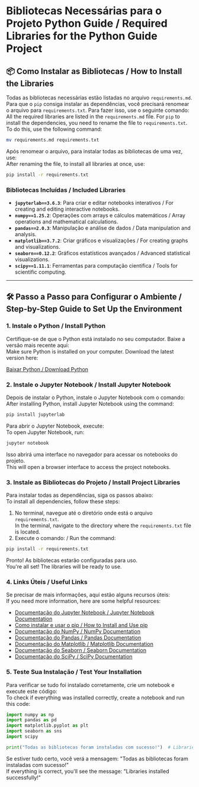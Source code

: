 ﻿# Bibliotecas Necessárias para o Projeto Python Guide / Required Libraries for the Python Guide Project  

## 📦 Como Instalar as Bibliotecas / How to Install the Libraries  

Todas as bibliotecas necessárias estão listadas no arquivo `requirements.md`. Para que o `pip` consiga instalar as dependências, você precisará renomear o arquivo para `requirements.txt`. Para fazer isso, use o seguinte comando:  
All the required libraries are listed in the `requirements.md` file. For `pip` to install the dependencies, you need to rename the file to `requirements.txt`. To do this, use the following command:  

```bash
mv requirements.md requirements.txt
````

Após renomear o arquivo, para instalar todas as bibliotecas de uma vez, use: <br/>
After renaming the file, to install all libraries at once, use:

```bash
pip install -r requirements.txt
```

### Bibliotecas Incluídas / Included Libraries  
- **`jupyterlab==3.6.3`**: Para criar e editar notebooks interativos / For creating and editing interactive notebooks.  
- **`numpy==1.25.2`**: Operações com arrays e cálculos matemáticos / Array operations and mathematical calculations.  
- **`pandas==2.0.3`**: Manipulação e análise de dados / Data manipulation and analysis.  
- **`matplotlib==3.7.2`**: Criar gráficos e visualizações / For creating graphs and visualizations.  
- **`seaborn==0.12.2`**: Gráficos estatísticos avançados / Advanced statistical visualizations.  
- **`scipy==1.11.1`**: Ferramentas para computação científica / Tools for scientific computing.  

---  

## 🛠️ Passo a Passo para Configurar o Ambiente / Step-by-Step Guide to Set Up the Environment  

### 1. Instale o Python / Install Python  
Certifique-se de que o Python está instalado no seu computador. Baixe a versão mais recente aqui:  
Make sure Python is installed on your computer. Download the latest version here:

[Baixar Python / Download Python](https://www.python.org/downloads/)  

### 2. Instale o Jupyter Notebook / Install Jupyter Notebook  
Depois de instalar o Python, instale o Jupyter Notebook com o comando:  
After installing Python, install Jupyter Notebook using the command:  

```bash
pip install jupyterlab
````

Para abrir o Jupyter Notebook, execute:  
To open Jupyter Notebook, run:  

```bash
jupyter notebook
````

Isso abrirá uma interface no navegador para acessar os notebooks do projeto.  
This will open a browser interface to access the project notebooks.  

### 3. Instale as Bibliotecas do Projeto / Install Project Libraries  
Para instalar todas as dependências, siga os passos abaixo:  
To install all dependencies, follow these steps:  
1. No terminal, navegue até o diretório onde está o arquivo `requirements.txt`.  
   In the terminal, navigate to the directory where the `requirements.txt` file is located.  
2. Execute o comando: / Run the command:  

```bash
pip install -r requirements.txt
````

Pronto! As bibliotecas estarão configuradas para uso.  
You're all set! The libraries will be ready to use.  

### 4. Links Úteis / Useful Links  
Se precisar de mais informações, aqui estão alguns recursos úteis:  
If you need more information, here are some helpful resources:  
- [Documentação do Jupyter Notebook / Jupyter Notebook Documentation](https://jupyter.org/documentation)  
- [Como instalar e usar o pip / How to Install and Use pip](https://pip.pypa.io/en/stable/installation/)  
- [Documentação do NumPy / NumPy Documentation](https://numpy.org/doc/)  
- [Documentação do Pandas / Pandas Documentation](https://pandas.pydata.org/docs/)  
- [Documentação do Matplotlib / Matplotlib Documentation](https://matplotlib.org/stable/contents.html)  
- [Documentação do Seaborn / Seaborn Documentation](https://seaborn.pydata.org/)  
- [Documentação do SciPy / SciPy Documentation](https://scipy.org/docs.html)  

### 5. Teste Sua Instalação / Test Your Installation  
Para verificar se tudo foi instalado corretamente, crie um notebook e execute este código:  
To check if everything was installed correctly, create a notebook and run this code: 

```python
import numpy as np
import pandas as pd
import matplotlib.pyplot as plt
import seaborn as sns
import scipy

print("Todas as bibliotecas foram instaladas com sucesso!")  # Libraries installed successfully!
````

Se estiver tudo certo, você verá a mensagem: "Todas as bibliotecas foram instaladas com sucesso!" <br/>
If everything is correct, you'll see the message: "Libraries installed successfully!"
